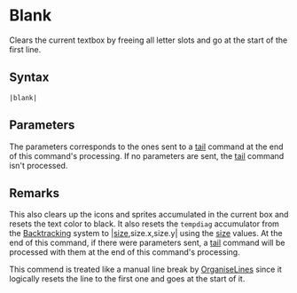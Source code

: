# Blank

Clears the current textbox by freeing all letter slots and go at the start of the first line.

## Syntax

````
|blank|
````

## Parameters

The parameters corresponds to the ones sent to a [tail](Tail.md) command at the end of this command's processing. If no parameters are sent, the [tail](Tail.md) command isn't processed.

## Remarks

This also clears up the icons and sprites accumulated in the current box and resets the text color to black. It also resets the `tempdiag` accumulator from the [Backtracking](../Related%20Systems/Backtracking.md) system to |[size](size.md),size.x,size.y| using the [size](size.md) values. At the end of this command, if there were parameters sent, a [tail](Tail.md) command will be processed with them at the end of this command's processing.

This commend is treated like a manual line break by [OrganiseLines](../Related%20Systems/Automatic%20Line%20Breaks/OrganiseLines.md) since it logically resets the line to the first one and goes at the start of it.

